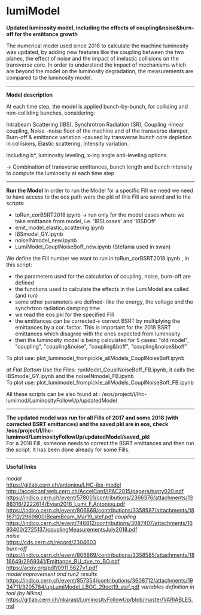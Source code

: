 # lumiModel
**Updated luminosity model, including the effects of coupling&amp;noise&amp;burn-off for the emittance growth**

The numerical model used since 2016 to calculate the machine luminosity was updated, by adding new features like the coupling between the two planes, the effect of noise and the impact of inelastic collisions on the transverse core. In order to understand the impact of mechanisms which are beyond the model on the luminosity degradation, the measurements are compared to the luminosity model.
***
**Model description**

At each time step, the model is applied bunch-by-bunch, 
for colliding and non-colliding bunches, considering:

Intrabeam Scattering (IBS),
Synchrotron Radiation (SR),
Coupling
-linear coupling,
Noise
-noise floor of the machine and of the transverse damper,
Burn-off & emittance variation
-caused by transverse bunch core depletion in collisions,
Elastic scattering,
Intensity variation.

Including b*, luminosity leveling, x-ing angle anti-leveling options.

→ Combination of transverse emittances, bunch length and bunch intensity to compute the luminosity at each time step
***
**Run the Model** 
In order to run the Model for a specific Fill we need we need to have access to the eos path were the pkl of this Fill are saved and to the scripts: 
* toRun_corBSRT2018.ipynb -> run only for the model cases where we take emittance from model, i.e. 'IBSLosses' and 'IBSBOff'
* emit_model_elastic_scattering.ipynb 
* IBSmodel_GY.ipynb 
* noiseINmodel_new.ipynb 
* LumiModel_CouplNoiseBoff_new.ipynb
(Stefania used in swan)

We define the Fill number we want to run in toRun_corBSRT2018.ipynb , in this script:
*  the parameters used for the calculation of coupling, noise, burn-off are defined
*  the functions used to calculate the effects in the LumiModel are called (and run)
*  some other parameters are deifned- like the energy, the voltage and the synchrtron radiation damping time
*  we read the eos pkl for the specified Fill  
*  the emittances can be corrected-> correct BSRT by multiplying the emittances by a cor. factor. This is important for the 2018 BSRT emittances which disagree with the ones expected from luminosity
*  then the luminosity model is being calculated for 5 cases: "old model", "coupling", "coupling&noise", "coupling&boff", "coupling&noise&boff"

To plot use: plot_lumimodel_frompickle_allModels_CouplNoiseBoff.ipynb

*at Flat Bottom*
Use the Files: runModel_CouplNoiseBoff_FB.ipynb, it calls the IBSmodel_GY.ipynb and the noiseINmodel_FB.ipynb \
To plot use: plot_lumimodel_frompickle_allModels_CouplNoiseBoff_FB.ipynb

All these scripts can be also found at : /eos/project/l/lhc-lumimod/LuminosityFollowUp/updatedModel

***
**The updated model was run for all Fills of 2017 and some 2018 (with corrected BSRT emittances) and the saved pkl are in eos, check /eos/project/l/lhc-lumimod/LuminosityFollowUp/updatedModel/saved_pkl** \
For a 2018 Fill, someone needs to correct the BSRT emittances and then run the script. It has been done already for some Fills.

***
**Useful links** 

*model* \
https://gitlab.cern.ch/antoniou/LHC-ibs-model \
http://accelconf.web.cern.ch/AccelConf/IPAC2015/papers/tupty020.pdf \
https://indico.cern.ch/event/578001/contributions/2366376/attachments/1388316/2222614/Evian2016_Lumi_F.Antoniou.pdf \
https://indico.cern.ch/event/806869/contributions/3358587/attachments/1816712/2969800/BeamBeam_Mar19_stef.pdf
*coupling* \
https://indico.cern.ch/event/746812/contributions/3087407/attachments/1693400/2725137/couplingMeasurementsJuly2018.pdf \
*noise* \
https://cds.cern.ch/record/2304603 \
*burn-off* \
https://indico.cern.ch/event/806869/contributions/3358585/attachments/1816649/2969341/Emittance_BU_due_to_BO.pdf \
https://arxiv.org/pdf/0911.5627v1.pdf \
*model improvement and run2 results* \
https://indico.cern.ch/event/857354/contributions/3608712/attachments/1934711/3205784/upLumiModel_LBOC_29oct19_stef.pdf
*variables definition in tool (by Nikos)*\
https://gitlab.cern.ch/nkarast/LuminosityFollowUp/blob/master/VARIABLES.md



